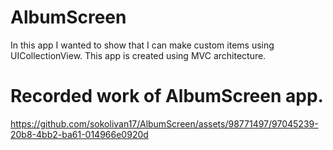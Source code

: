 # AlbumScreen
In this app I wanted to show that I can make custom items using UICollectionView. This app is created using MVC architecture.
# Recorded work of AlbumScreen app.

https://github.com/sokolivan17/AlbumScreen/assets/98771497/97045239-20b8-4bb2-ba61-014966e0920d

